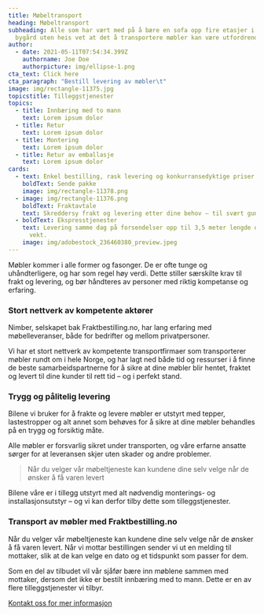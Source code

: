 ```yaml
---
title: Møbeltransport
heading: Møbeltransport
subheading: Alle som har vært med på å bære en sofa opp fire etasjer i en gammel
  bygård uten heis vet at det å transportere møbler kan være utfordrende.
author:
  - date: 2021-05-11T07:54:34.399Z
    authorname: Joe Doe
    authorpicture: img/ellipse-1.png
cta_text: Click here
cta_paragraph: "Bestill levering av møbler\t"
image: img/rectangle-11375.jpg
topicstitle: Tilleggstjenester
topics:
  - title: Innbæring med to mann
    text: Lorem ipsum dolor
  - title: Retur
    text: Lorem ipsum dolor
  - title: Montering
    text: Lorem ipsum dolor
  - title: Retur av emballasje
    text: Lorem ipsum dolor
cards:
  - text: Enkel bestilling, rask levering og konkurransedyktige priser.
    boldText: Sende pakke
    image: img/rectangle-11378.png
  - image: img/rectangle-11376.png
    boldText: Fraktavtale
    text: Skreddersy frakt og levering etter dine behov – til svært gunstige priser.
  - boldText: Ekspresstjenester
    text: Levering samme dag på forsendelser opp til 3,5 meter lengde og ett tonn i
      vekt.
    image: img/adobestock_236460380_preview.jpeg
---
```

Møbler kommer i alle former og fasonger. De er ofte tunge og uhåndterligere, og har som regel høy verdi. Dette stiller særskilte krav til frakt og levering, og bør håndteres av personer med riktig kompetanse og erfaring.

### Stort nettverk av kompetente aktører

Nimber, selskapet bak Fraktbestilling.no, har lang erfaring med møbelleveranser, både for bedrifter og mellom privatpersoner. 

Vi har et stort nettverk av kompetente transportfirmaer som transporterer møbler rundt om i hele Norge, og har lagt ned både tid og ressurser i å finne de beste samarbeidspartnerne for å sikre at dine møbler blir hentet, fraktet og levert til dine kunder til rett tid – og i perfekt stand.

### Trygg og pålitelig levering

Bilene vi bruker for å frakte og levere møbler er utstyrt med tepper, lastestropper og alt annet som behøves for å sikre at dine møbler behandles på en trygg og forsiktig måte.

Alle møbler er forsvarlig sikret under transporten, og våre erfarne ansatte sørger for at leveransen skjer uten skader og andre problemer.

> Når du velger vår møbeltjeneste kan kundene dine selv velge når de ønsker å få varen levert

Bilene våre er i tillegg utstyrt med alt nødvendig monterings- og installasjonsutstyr – og vi kan derfor tilby dette som tilleggstjenester.

### Transport av møbler med Fraktbestilling.no

Når du velger vår møbeltjeneste kan kundene dine selv velge når de ønsker å få varen levert. Når vi mottar bestillingen sender vi ut en melding til mottaker, slik at de kan velge en dato og et tidspunkt som passer for dem.

Som en del av tilbudet vil vår sjåfør bære inn møblene sammen med mottaker, dersom det ikke er bestilt innbæring med to mann. Dette er en av flere tilleggstjenester vi tilbyr.

[Kontakt oss for mer informasjon](www.test.no)